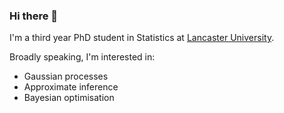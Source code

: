 ### Hi there 👋

I'm a third year PhD student in Statistics at [Lancaster University](https://www.lancaster.ac.uk/maths/).   

Broadly speaking, I'm interested in:
- Gaussian processes
- Approximate inference
- Bayesian optimisation


<!--
**thomaspinder/thomaspinder** is a ✨ _special_ ✨ repository because its `README.md` (this file) appears on your GitHub profile.

Currently I'm working as an intern in the applied machine learning group at [MindFoundry](https://www.mindfoundry.ai/).    

Here are some ideas to get you started:

- 🔭 I’m currently working on ...
- 🌱 I’m currently learning ...
- 👯 I’m looking to collaborate on ...
- 🤔 I’m looking for help with ...
- 💬 Ask me about ...
- 📫 How to reach me: ...
- 😄 Pronouns: ...
- ⚡ Fun fact: ...
-->
